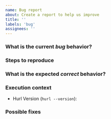 ```yaml
---
name: Bug report
about: Create a report to help us improve
title: ''
labels: 'bug'
assignees: ''
---
```

<!---
Please read this!
Before opening a new issue, make sure to search for keywords in the issues
filtered by the "bug" label
- https://github.com/Orange-OpenSource/hurl/issues?q=is%3Aopen+is%3Aissue+label%3Abug
and verify the issue you're about to submit isn't a duplicate.
--->

### What is the current *bug* behavior?
<!-- Describe what actually happens. -->

### Steps to reproduce
<!-- Describe how one can reproduce the issue - this is very important. Please use an ordered list. -->

### What is the expected *correct* behavior?
<!-- Describe what you should see instead. -->

### Execution context
<!-- Please include all details about your environment. -->

- Hurl Version (`hurl --version`):

### Possible fixes
<!-- If you can, link to the line of code that might be responsible for the problem.
Consider creating a fix and link the pull request here. Thanks in advance!
-->
 
